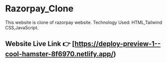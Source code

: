# Razorpay_Clone
This website is clone of razorpay website.
Technology Used: HTML,Tailwind CSS,JavaScript.

## Website Live Link 👉 [https://deploy-preview-1--cool-hamster-8f6970.netlify.app/)
 
 
 
 
